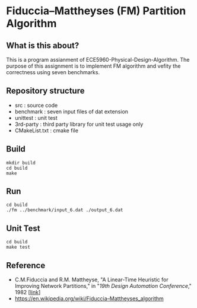 # Fiduccia–Mattheyses (FM) Partition Algorithm


## What is this about?
This is a program assianment of ECE5960-Physical-Design-Algorithm.
The purpose of this assignment is to implement FM algorithm
and vefity the correctness using seven benchmarks. 


## Repository structure
- src : source code
- benchmark : seven input files of dat extension
- unittest : unit test
- 3rd-party : third party library for unit test usage only
- CMakeList.txt : cmake file

## Build
```
mkdir build
cd build
make
```

## Run
```
cd build
./fm ../benchmark/input_6.dat ./output_6.dat
```

## Unit Test
```
cd build
make test
```

## Reference
- C.M.Fiduccia and R.M. Mattheyse, "A Linear-Time Heuristic for Improving Network Partitions," in "*19th Design Automation Conference*," 1982 [[link](https://web.eecs.umich.edu/~mazum/fmcut1.pdf)]
- https://en.wikipedia.org/wiki/Fiduccia–Mattheyses_algorithm
